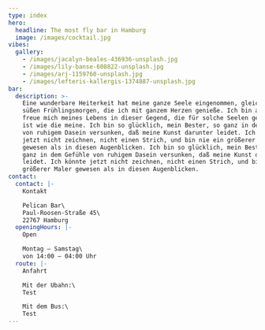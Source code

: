 ```yaml
---
type: index
hero:
  headline: The most fly bar in Hamburg
  image: /images/cocktail.jpg
vibes:
  gallery:
    - /images/jacalyn-beales-436936-unsplash.jpg
    - /images/lily-banse-608822-unsplash.jpg
    - /images/arj-1159760-unsplash.jpg
    - /images/lefteris-kallergis-1374887-unsplash.jpg
bar:
  description: >-
    Eine wunderbare Heiterkeit hat meine ganze Seele eingenommen, gleich den
    süßen Frühlingsmorgen, die ich mit ganzem Herzen genieße. Ich bin allein und
    freue mich meines Lebens in dieser Gegend, die für solche Seelen geschaffen
    ist wie die meine. Ich bin so glücklich, mein Bester, so ganz in dem Gefühle
    von ruhigem Dasein versunken, daß meine Kunst darunter leidet. Ich könnte
    jetzt nicht zeichnen, nicht einen Strich, und bin nie ein größerer Maler
    gewesen als in diesen Augenblicken. Ich bin so glücklich, mein Bester, so
    ganz in dem Gefühle von ruhigem Dasein versunken, daß meine Kunst darunter
    leidet. Ich könnte jetzt nicht zeichnen, nicht einen Strich, und bin nie ein
    größerer Maler gewesen als in diesen Augenblicken.
contact:
  contact: |-
    Kontakt

    Pelican Bar\
    Paul-Roosen-Straße 45\
    22767 Hamburg
  openingHours: |-
    Open

    Montag – Samstag\
    von 14:00 – 04:00 Uhr
  route: |-
    Anfahrt

    Mit der Ubahn:\
    Test

    Mit dem Bus:\
    Test
---
```


